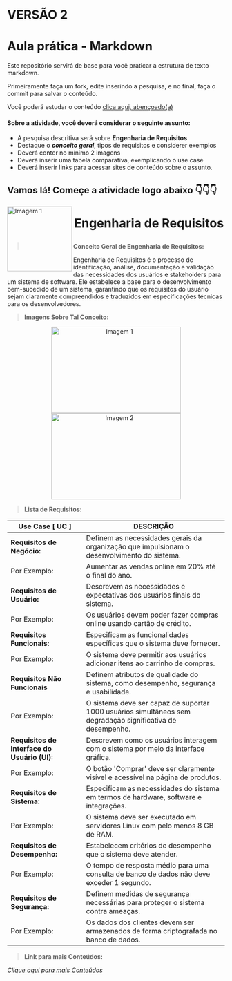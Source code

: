 #  VERSÃO 2

# Aula prática - Markdown

Este repositório servirá de base para você praticar a estrutura de texto markdown. 

Primeiramente faça um fork, edite inserindo a pesquisa, e no final, faça o commit para salvar o conteúdo.

Você poderá estudar o conteúdo [clica aqui, abençoado(a)](https://docs.pipz.com/central-de-ajuda/learning-center/guia-basico-de-markdown#open)

#### Sobre a atividade, você deverá considerar o seguinte assunto:

- A pesquisa descritiva será sobre **Engenharia de Requisitos**
- Destaque o **_conceito geral_**, tipos de requisitos e considerer exemplos
- Deverá conter no mínimo 2 imagens
- Deverá inserir uma tabela comparativa, exemplicando o use case
- Deverá inserir links para acessar sites de conteúdo sobre o assunto.



## Vamos lá! Começe a atividade logo abaixo 👇👇👇

<img src="https://i0.wp.com/www.rr.senac.br/portalsenac/wp-content/uploads/2021/11/logo-senac.png?fit=1247%2C508&ssl=1" alt="Imagem 1" width="150" p align="left">

# <p align="center"> **Engenharia de Requisitos** 

>**Conceito Geral de Engenharia de Requisitos:**

Engenharia de Requisitos é o processo de identificação, análise, documentação e validação das necessidades dos usuários e stakeholders para um sistema de software. Ele estabelece a base para o desenvolvimento bem-sucedido de um sistema, garantindo que os requisitos do usuário sejam claramente compreendidos e traduzidos em especificações técnicas para os desenvolvedores.

>**Imagens Sobre Tal Conceito:**
<p align="center">
    <img src="https://th.bing.com/th/id/OIP.kblfOXcYRiWUDjdEnrV2oAHaFj?w=276&h=207&c=7&r=0&o=5&pid=1.7" alt="Imagem 1" width="300" height="200"/> 
    <img src="https://th.bing.com/th/id/OIP.Ci2vXlEVb2XEmL6vXNsqZwHaFj?w=262&h=196&c=7&r=0&o=5&pid=1.7"
" alt="Imagem 2" width="300" height="200"/>
</p>

>**Lista de Requisitos:**

Use Case [ UC ]  | DESCRIÇÃO
--------- | ------
**Requisitos de Negócio:** | Definem as necessidades gerais da organização que impulsionam o desenvolvimento do sistema.
 Por Exemplo: | Aumentar as vendas online em 20% até o final do ano.
**Requisitos de Usuário:** | Descrevem as necessidades e expectativas dos usuários finais do sistema.
Por Exemplo: | Os usuários devem poder fazer compras online usando cartão de crédito.
**Requisitos Funcionais:** | Especificam as funcionalidades específicas que o sistema deve fornecer.
Por Exemplo: | O sistema deve permitir aos usuários adicionar itens ao carrinho de compras.
**Requisitos Não Funcionais** | Definem atributos de qualidade do sistema, como desempenho, segurança e usabilidade.
Por Exemplo:  | O sistema deve ser capaz de suportar 1000 usuários simultâneos sem degradação significativa de desempenho.
**Requisitos de Interface do Usuário (UI):**  | Descrevem como os usuários interagem com o sistema por meio da interface gráfica.
Por Exemplo:  | O botão 'Comprar' deve ser claramente visível e acessível na página de produtos.
**Requisitos de Sistema:**  | Especificam as necessidades do sistema em termos de hardware, software e integrações.
Por Exemplo:  | O sistema deve ser executado em servidores Linux com pelo menos 8 GB de RAM.
**Requisitos de Desempenho:**  | Estabelecem critérios de desempenho que o sistema deve atender.
Por Exemplo:  | O tempo de resposta médio para uma consulta de banco de dados não deve exceder 1 segundo.
**Requisitos de Segurança:**  | Definem medidas de segurança necessárias para proteger o sistema contra ameaças.
Por Exemplo:  | Os dados dos clientes devem ser armazenados de forma criptografada no banco de dados.


>**Link para mais Conteúdos:**

[_Clique aqui para mais Conteúdos_](https://querobolsa.com.br/revista/engenharia-de-requisitos)  
